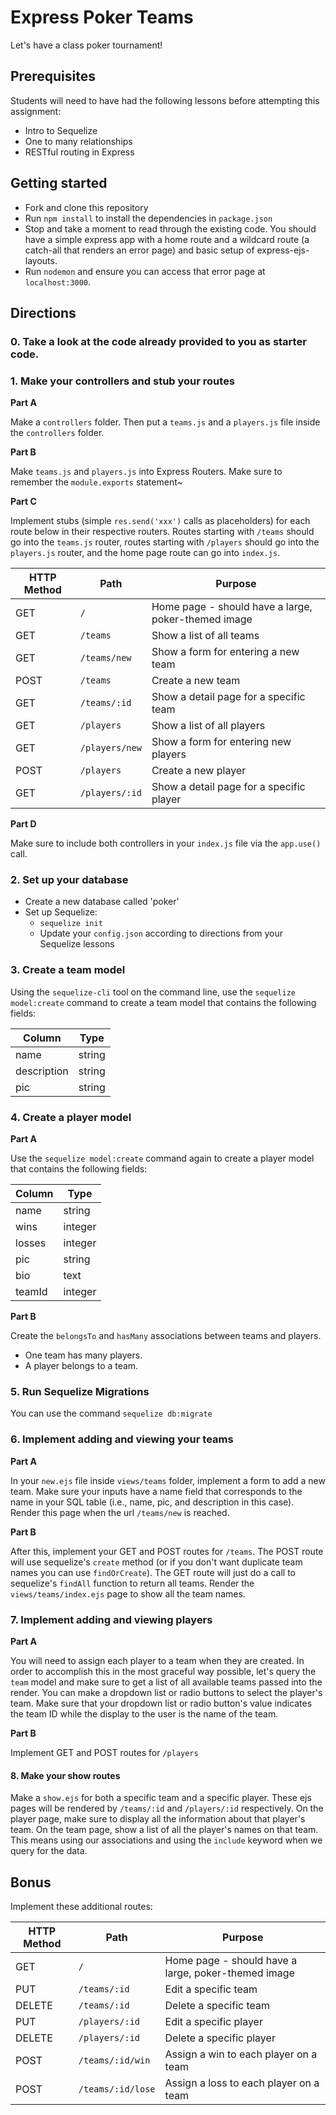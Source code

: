 # Express Poker Teams

Let's have a class poker tournament!

## Prerequisites

Students will need to have had the following lessons before attempting this assignment:

* Intro to Sequelize
* One to many relationships
* RESTful routing in Express

## Getting started

* Fork and clone this repository
* Run `npm install` to install the dependencies in `package.json`
* Stop and take a moment to read through the existing code. You should have a simple express app with a home route and a wildcard route (a catch-all that renders an error page) and basic setup of express-ejs-layouts.
* Run `nodemon` and ensure you can access that error page at `localhost:3000`.

## Directions

### 0. Take a look at the code already provided to you as starter code.

### 1. Make your controllers and stub your routes

**Part A**

Make a `controllers` folder. Then put a `teams.js` and a `players.js` file inside the `controllers` folder.

**Part B**

Make `teams.js` and `players.js` into Express Routers. Make sure to remember the `module.exports` statement~

**Part C**

Implement stubs (simple `res.send('xxx')` calls as placeholders) for each route below in their respective routers. Routes starting with `/teams` should go into the `teams.js` router, routes starting with `/players` should go into the `players.js` router, and the home page route can go into `index.js`.

| HTTP Method | Path | Purpose |
| ----------- | ------------------------ | ---------------------------------------- |
| GET | `/` | Home page - should have a large, poker-themed image |
| GET | `/teams` | Show a list of all teams |
| GET | `/teams/new` | Show a form for entering a new team |
| POST | `/teams` | Create a new team |
| GET | `/teams/:id` | Show a detail page for a specific team |
| GET | `/players` | Show a list of all players |
| GET | `/players/new` | Show a form for entering new players |
| POST | `/players` | Create a new player |
| GET | `/players/:id` | Show a detail page for a specific player |

**Part D**

Make sure to include both controllers in your `index.js` file via the `app.use()` call.

### 2. Set up your database

* Create a new database called 'poker'
* Set up Sequelize:
  * `sequelize init`
  * Update your `config.json` according to directions from your Sequelize lessons
  
### 3. Create a team model

Using the `sequelize-cli` tool on the command line, use the `sequelize model:create` command to create a team model that contains the following fields:

| Column | Type | 
| ----------- | ------------------------ | 
| name | string | 
| description | string |
| pic | string |

### 4. Create a player model

**Part A**

Use the `sequelize model:create` command again to create a player model that contains the following fields:

| Column | Type | 
| ----------- | ------------------------ | 
| name | string | 
| wins | integer |
| losses | integer |
| pic | string |
| bio | text |
| teamId | integer |

**Part B**

Create the `belongsTo` and `hasMany` associations between teams and players.

* One team has many players.
* A player belongs to a team.

### 5. Run Sequelize Migrations

You can use the command `sequelize db:migrate`

### 6. Implement adding and viewing your teams

**Part A**

In your `new.ejs` file inside `views/teams` folder, implement a form to add a new team. Make sure your inputs have a name field that corresponds to the name in your SQL table (i.e., name, pic, and description in this case). Render this page when the url `/teams/new` is reached.

**Part B**

After this, implement your GET and POST routes for `/teams`. The POST route will use sequelize's `create` method (or if you don't want duplicate team names you can use `findOrCreate`). The GET route will just do a call to sequelize's `findAll` function to return all teams. Render the `views/teams/index.ejs` page to show all the team names.

### 7. Implement adding and viewing players

**Part A**

You will need to assign each player to a team when they are created. In order to accomplish this in the most graceful way possible, let's query the `team` model and make sure to get a list of all available teams passed into the render. You can make a dropdown list or radio buttons to select the player's team. Make sure that your dropdown list or radio button's value indicates the team ID while the display to the user is the name of the team.

**Part B**

Implement GET and POST routes for `/players`

#### 8. Make your show routes 

Make a `show.ejs` for both a specific team and a specific player. These ejs pages will be rendered by `/teams/:id` and `/players/:id` respectively. On the player page, make sure to display all the information about that player's team. On the team page, show a list of all the player's names on that team. This means using our associations and using the `include` keyword when we query for the data.

## Bonus

Implement these additional routes:

| HTTP Method | Path | Purpose |
| ----------- | ------------------------ | ---------------------------------------- |
| GET | `/` | Home page - should have a large, poker-themed image |
| PUT | `/teams/:id` | Edit a specific team |
| DELETE | `/teams/:id` | Delete a specific team |
| PUT | `/players/:id` | Edit a specific player |
| DELETE | `/players/:id` | Delete a specific player |
| POST | `/teams/:id/win` | Assign a win to each player on a team |
| POST | `/teams/:id/lose` | Assign a loss to each player on a team |
